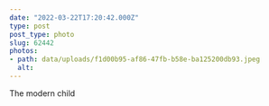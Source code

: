```yaml
---
date: "2022-03-22T17:20:42.000Z"
type: post 
post_type: photo
slug: 62442
photos: 
- path: data/uploads/f1d00b95-af86-47fb-b58e-ba125200db93.jpeg
  alt: 
---
```

The modern child

